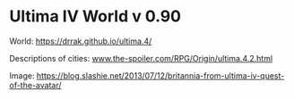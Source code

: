 # Ultima IV World v 0.90
World: https://drrak.github.io/ultima.4/

Descriptions of cities: www.the-spoiler.com/RPG/Origin/ultima.4.2.html

Image: https://blog.slashie.net/2013/07/12/britannia-from-ultima-iv-quest-of-the-avatar/
